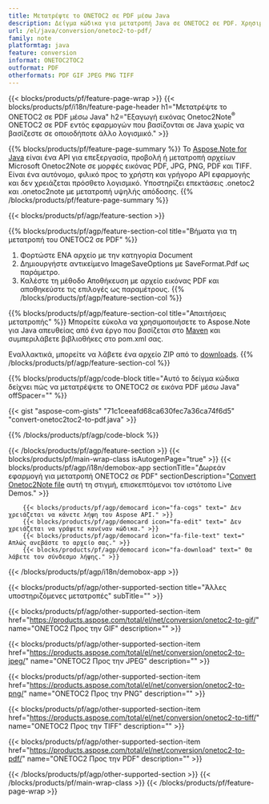 ```yaml
---
title: Μετατρέψτε το ONETOC2 σε PDF μέσω Java
description: Δείγμα κώδικα για μετατροπή Java σε ONETOC2 σε PDF. Χρησιμοποιήστε παράδειγμα κώδικα API για μετατροπή ομαδικών αρχείων ONETOC2 σε PDF σε οποιαδήποτε εφαρμογή που βασίζεται σε Java. 
url: /el/java/conversion/onetoc2-to-pdf/
family: note
platformtag: java
feature: conversion
informat: ONETOC2TOC2
outformat: PDF
otherformats: PDF GIF JPEG PNG TIFF
---
```

{{< blocks/products/pf/feature-page-wrap >}}
{{< blocks/products/pf/i18n/feature-page-header h1="Μετατρέψτε το ONETOC2 σε PDF μέσω Java" h2="Εξαγωγή εικόνας Onetoc2Note<sup>&reg;</sup> ONETOC2 σε PDF εντός εφαρμογών που βασίζονται σε Java χωρίς να βασίζεστε σε οποιοδήποτε άλλο λογισμικό." >}}

{{% blocks/products/pf/feature-page-summary %}}
Το [Aspose.Note for Java](https://products.aspose.com/note/java/) είναι ένα API για επεξεργασία, προβολή ή μετατροπή αρχείων Microsoft Onetoc2Note σε μορφές εικόνας PDF, JPG, PNG, PDF και TIFF. Είναι ένα αυτόνομο, φιλικό προς το χρήστη και γρήγορο API εφαρμογής και δεν χρειάζεται πρόσθετο λογισμικό. Υποστηρίζει επεκτάσεις .onetoc2 και .onetoc2note με μετατροπή υψηλής απόδοσης.
{{% /blocks/products/pf/feature-page-summary  %}}

{{< blocks/products/pf/agp/feature-section >}}

{{% blocks/products/pf/agp/feature-section-col title="Βήματα για τη μετατροπή του ONETOC2 σε PDF" %}}
1. Φορτώστε ΕΝΑ αρχείο με την κατηγορία Document
2. Δημιουργήστε αντικείμενο ImageSaveOptions με SaveFormat.Pdf ως παράμετρο.
3. Καλέστε τη μέθοδο Αποθήκευση με αρχείο εικόνας PDF και αποθηκεύστε τις επιλογές ως παραμέτρους.
{{% /blocks/products/pf/agp/feature-section-col %}}

{{% blocks/products/pf/agp/feature-section-col title="Απαιτήσεις μετατροπής" %}}
Μπορείτε εύκολα να χρησιμοποιήσετε το Aspose.Note για Java απευθείας από ένα έργο που βασίζεται στο [Maven](https://repository.aspose.com/webapp/#/artifacts/browse/tree/General/repo/com/aspose/aspose-note) και συμπεριλάβετε βιβλιοθήκες στο pom.xml σας.

Εναλλακτικά, μπορείτε να λάβετε ένα αρχείο ZIP από το [downloads](https://downloads.aspose.com/note/java).
{{% /blocks/products/pf/agp/feature-section-col %}}

{{% blocks/products/pf/agp/code-block title="Αυτό το δείγμα κώδικα δείχνει πώς να μετατρέψετε το ONETOC2 σε εικόνα PDF μέσω Java" offSpacer="" %}}

{{< gist "aspose-com-gists" "71c1ceeafd68ca630fec7a36ca74f6d5" "convert-onetoc2toc2-to-pdf.java" >}}

{{% /blocks/products/pf/agp/code-block %}}

{{< /blocks/products/pf/agp/feature-section >}}
{{< blocks/products/pf/main-wrap-class isAutogenPage="true" >}}
{{< blocks/products/pf/agp/i18n/demobox-app sectionTitle="Δωρεάν εφαρμογή για μετατροπή ONETOC2 σε PDF" sectionDescription="[Convert Onetoc2Note file](https://products.aspose.app/note/conversion/onetoc2note-to-pdf) αυτή τη στιγμή, επισκεπτόμενοι τον ιστότοπο Live Demos." >}}

        {{< blocks/products/pf/agp/democard icon="fa-cogs" text=" Δεν χρειάζεται να κάνετε λήψη του Aspose API." >}}
        {{< blocks/products/pf/agp/democard icon="fa-edit" text=" Δεν χρειάζεται να γράψετε κανέναν κώδικα." >}}
        {{< blocks/products/pf/agp/democard icon="fa-file-text" text=" Απλώς ανεβάστε το αρχείο σας." >}}
        {{< blocks/products/pf/agp/democard icon="fa-download" text=" Θα λάβετε τον σύνδεσμο λήψης." >}}
		
{{< /blocks/products/pf/agp/i18n/demobox-app >}}

{{< blocks/products/pf/agp/other-supported-section title="Άλλες υποστηριζόμενες μετατροπές" subTitle="" >}}

{{< blocks/products/pf/agp/other-supported-section-item href="https://products.aspose.com/total/el/net/conversion/onetoc2-to-gif/" name="ONETOC2 Προς την GIF" description="" >}}

{{< blocks/products/pf/agp/other-supported-section-item href="https://products.aspose.com/total/el/net/conversion/onetoc2-to-jpeg/" name="ONETOC2 Προς την JPEG" description="" >}}

{{< blocks/products/pf/agp/other-supported-section-item href="https://products.aspose.com/total/el/net/conversion/onetoc2-to-png/" name="ONETOC2 Προς την PNG" description="" >}}

{{< blocks/products/pf/agp/other-supported-section-item href="https://products.aspose.com/total/el/net/conversion/onetoc2-to-tiff/" name="ONETOC2 Προς την TIFF" description="" >}}

{{< blocks/products/pf/agp/other-supported-section-item href="https://products.aspose.com/total/el/net/conversion/onetoc2-to-pdf/" name="ONETOC2 Προς την PDF" description="" >}}



{{< /blocks/products/pf/agp/other-supported-section >}}
{{< /blocks/products/pf/main-wrap-class >}}
{{< /blocks/products/pf/feature-page-wrap >}}